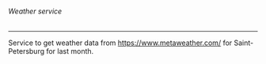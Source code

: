 ###### Weather service
***
Service to get weather data from 
https://www.metaweather.com/ 
for Saint-Petersburg for last month.